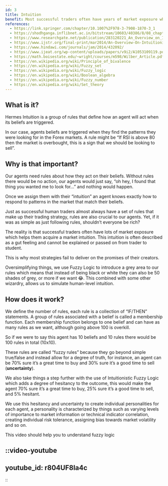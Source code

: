 ```yaml
---
id: 3
title: Intuition
benefit: Most successful traders often have years of market exposure which helps them acquire a market intuition that cannot be transferred to students. This is why most strategies fail to deliver on the promises of their creators. Agents use Fuzzy Logic to simulate this intuition.
references:
  - https://link.springer.com/chapter/10.1007%2F978-3-7908-1870-3_1
  - https://shodhganga.inflibnet.ac.in/bitstream/10603/40386/8/08_chapter%201.pdf
  - https://www.researchgate.net/publication/283120221_An_Overview_on_Intuitionistic_Fuzzy_Sets
  - https://www.ijstr.org/final-print/mar2014/An-Overview-On-Intuitionistic-Fuzzy-Sets.pdf
  - https://www.hindawi.com/journals/jam/2014/432092/
  - https://www.ijeat.org/wp-content/uploads/papers/v9i2/A1053109119.pdf
  - https://math.boisestate.edu/~wright/courses/m598/Wilber_Article.pdf
  - https://en.wikipedia.org/wiki/Principle_of_bivalence
  - https://en.wikipedia.org/wiki/Fuzzy_set
  - https://en.wikipedia.org/wiki/Fuzzy_logic
  - https://en.wikipedia.org/wiki/Boolean_algebra
  - https://en.wikipedia.org/wiki/Fuzzy_number
  - https://en.wikipedia.org/wiki/Set_theory
---
```


## What is it?

Hermes Intuition is a group of rules that define how an agent will act when its beliefs are triggered.

In our case, agents beliefs are triggered when they find the patterns they were looking for in the Forex markets. A rule might be “If RSI is above 80 then the market is overbought, this is a sign that we should be looking to sell”.

## Why is that important?

Our agents need rules about how they act on their beliefs. Without rules there would be no action, our agents would just say, “oh hey, I found that thing you wanted me to look for...” and nothing would happen.

Once we assign them with their “intuition” an agent knows exactly how to respond to patterns in the market that match their beliefs.

Just as successful human traders almost always have a set of rules that make up their trading strategy, rules are also crucial to our agents. Yet, if it was as simple as just following rules, shouldn’t everyone be rich?

The reality is that successful traders often have lots of market exposure which helps them acquire a market intuition. This intuition is often described as a gut feeling and cannot be explained or passed on from trader to student.

This is why most strategies fail to deliver on the promises of their creators.

Oversimplifying things, we use Fuzzy Logic to introduce a grey area to our rules which means that instead of being black or white they can also be 50 shades of grey, or more if we want 😂. This combined with some other wizardry, allows us to simulate human-level intuition.

## How does it work?

We define the number of rules, each rule is a collection of “IF/THEN” statements. A group of rules associated with a belief is called a membership function. Each membership function belongs to one belief and can have as many rules as we want, although going above 100 is overkill.

So if we were to say this agent has 10 beliefs and 10 rules there would be 100 rules in total (10x10).

These rules are called “fuzzy rules” because they go beyond simple true/false and instead allow for a degree of truth, for instance, an agent can be 70% sure it’s a great time to buy and 30% sure it’s a good time to sell (**uncertainty**).

We also take things a step further with the use of Intuitionistic Fuzzy Logic which adds a degree of hesitancy to the outcome, this would make the agent 70% sure it’s a great time to buy, 25% sure it’s a good time to sell, and 5% hesitant.

We use this hesitancy and uncertainty to create individual personalities for each agent, a personality is characterized by things such as varying levels of importance to market information or technical indicator correlation, creating individual risk tolerance, assigning bias towards market volatility and so on.

This video should help you to understand fuzzy logic

::video-youtube
---
youtube_id: r804UF8Ia4c
---
::